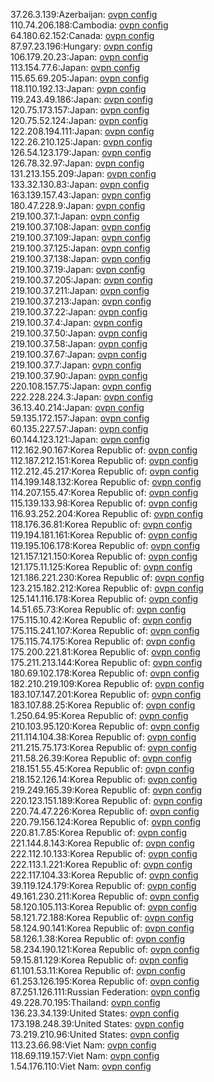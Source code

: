 37.26.3.139:Azerbaijan: [ovpn config](vpn/37_26_3_139.ovpn)  
110.74.206.188:Cambodia: [ovpn config](vpn/110_74_206_188.ovpn)  
64.180.62.152:Canada: [ovpn config](vpn/64_180_62_152.ovpn)  
87.97.23.196:Hungary: [ovpn config](vpn/87_97_23_196.ovpn)  
106.179.20.23:Japan: [ovpn config](vpn/106_179_20_23.ovpn)  
113.154.77.6:Japan: [ovpn config](vpn/113_154_77_6.ovpn)  
115.65.69.205:Japan: [ovpn config](vpn/115_65_69_205.ovpn)  
118.110.192.13:Japan: [ovpn config](vpn/118_110_192_13.ovpn)  
119.243.49.186:Japan: [ovpn config](vpn/119_243_49_186.ovpn)  
120.75.173.157:Japan: [ovpn config](vpn/120_75_173_157.ovpn)  
120.75.52.124:Japan: [ovpn config](vpn/120_75_52_124.ovpn)  
122.208.194.111:Japan: [ovpn config](vpn/122_208_194_111.ovpn)  
122.26.210.125:Japan: [ovpn config](vpn/122_26_210_125.ovpn)  
126.54.123.179:Japan: [ovpn config](vpn/126_54_123_179.ovpn)  
126.78.32.97:Japan: [ovpn config](vpn/126_78_32_97.ovpn)  
131.213.155.209:Japan: [ovpn config](vpn/131_213_155_209.ovpn)  
133.32.130.83:Japan: [ovpn config](vpn/133_32_130_83.ovpn)  
163.139.157.43:Japan: [ovpn config](vpn/163_139_157_43.ovpn)  
180.47.228.9:Japan: [ovpn config](vpn/180_47_228_9.ovpn)  
219.100.37.1:Japan: [ovpn config](vpn/219_100_37_1.ovpn)  
219.100.37.108:Japan: [ovpn config](vpn/219_100_37_108.ovpn)  
219.100.37.109:Japan: [ovpn config](vpn/219_100_37_109.ovpn)  
219.100.37.125:Japan: [ovpn config](vpn/219_100_37_125.ovpn)  
219.100.37.138:Japan: [ovpn config](vpn/219_100_37_138.ovpn)  
219.100.37.19:Japan: [ovpn config](vpn/219_100_37_19.ovpn)  
219.100.37.205:Japan: [ovpn config](vpn/219_100_37_205.ovpn)  
219.100.37.211:Japan: [ovpn config](vpn/219_100_37_211.ovpn)  
219.100.37.213:Japan: [ovpn config](vpn/219_100_37_213.ovpn)  
219.100.37.22:Japan: [ovpn config](vpn/219_100_37_22.ovpn)  
219.100.37.4:Japan: [ovpn config](vpn/219_100_37_4.ovpn)  
219.100.37.50:Japan: [ovpn config](vpn/219_100_37_50.ovpn)  
219.100.37.58:Japan: [ovpn config](vpn/219_100_37_58.ovpn)  
219.100.37.67:Japan: [ovpn config](vpn/219_100_37_67.ovpn)  
219.100.37.7:Japan: [ovpn config](vpn/219_100_37_7.ovpn)  
219.100.37.90:Japan: [ovpn config](vpn/219_100_37_90.ovpn)  
220.108.157.75:Japan: [ovpn config](vpn/220_108_157_75.ovpn)  
222.228.224.3:Japan: [ovpn config](vpn/222_228_224_3.ovpn)  
36.13.40.214:Japan: [ovpn config](vpn/36_13_40_214.ovpn)  
59.135.172.157:Japan: [ovpn config](vpn/59_135_172_157.ovpn)  
60.135.227.57:Japan: [ovpn config](vpn/60_135_227_57.ovpn)  
60.144.123.121:Japan: [ovpn config](vpn/60_144_123_121.ovpn)  
112.162.90.167:Korea Republic of: [ovpn config](vpn/112_162_90_167.ovpn)  
112.187.212.151:Korea Republic of: [ovpn config](vpn/112_187_212_151.ovpn)  
112.212.45.217:Korea Republic of: [ovpn config](vpn/112_212_45_217.ovpn)  
114.199.148.132:Korea Republic of: [ovpn config](vpn/114_199_148_132.ovpn)  
114.207.155.47:Korea Republic of: [ovpn config](vpn/114_207_155_47.ovpn)  
115.139.133.98:Korea Republic of: [ovpn config](vpn/115_139_133_98.ovpn)  
116.93.252.204:Korea Republic of: [ovpn config](vpn/116_93_252_204.ovpn)  
118.176.36.81:Korea Republic of: [ovpn config](vpn/118_176_36_81.ovpn)  
119.194.181.161:Korea Republic of: [ovpn config](vpn/119_194_181_161.ovpn)  
119.195.106.178:Korea Republic of: [ovpn config](vpn/119_195_106_178.ovpn)  
121.157.121.150:Korea Republic of: [ovpn config](vpn/121_157_121_150.ovpn)  
121.175.11.125:Korea Republic of: [ovpn config](vpn/121_175_11_125.ovpn)  
121.186.221.230:Korea Republic of: [ovpn config](vpn/121_186_221_230.ovpn)  
123.215.182.212:Korea Republic of: [ovpn config](vpn/123_215_182_212.ovpn)  
125.141.116.178:Korea Republic of: [ovpn config](vpn/125_141_116_178.ovpn)  
14.51.65.73:Korea Republic of: [ovpn config](vpn/14_51_65_73.ovpn)  
175.115.10.42:Korea Republic of: [ovpn config](vpn/175_115_10_42.ovpn)  
175.115.241.107:Korea Republic of: [ovpn config](vpn/175_115_241_107.ovpn)  
175.115.74.175:Korea Republic of: [ovpn config](vpn/175_115_74_175.ovpn)  
175.200.221.81:Korea Republic of: [ovpn config](vpn/175_200_221_81.ovpn)  
175.211.213.144:Korea Republic of: [ovpn config](vpn/175_211_213_144.ovpn)  
180.69.102.178:Korea Republic of: [ovpn config](vpn/180_69_102_178.ovpn)  
182.210.219.109:Korea Republic of: [ovpn config](vpn/182_210_219_109.ovpn)  
183.107.147.201:Korea Republic of: [ovpn config](vpn/183_107_147_201.ovpn)  
183.107.88.25:Korea Republic of: [ovpn config](vpn/183_107_88_25.ovpn)  
1.250.64.95:Korea Republic of: [ovpn config](vpn/1_250_64_95.ovpn)  
210.103.95.120:Korea Republic of: [ovpn config](vpn/210_103_95_120.ovpn)  
211.114.104.38:Korea Republic of: [ovpn config](vpn/211_114_104_38.ovpn)  
211.215.75.173:Korea Republic of: [ovpn config](vpn/211_215_75_173.ovpn)  
211.58.26.39:Korea Republic of: [ovpn config](vpn/211_58_26_39.ovpn)  
218.151.55.45:Korea Republic of: [ovpn config](vpn/218_151_55_45.ovpn)  
218.152.126.14:Korea Republic of: [ovpn config](vpn/218_152_126_14.ovpn)  
219.249.165.39:Korea Republic of: [ovpn config](vpn/219_249_165_39.ovpn)  
220.123.151.189:Korea Republic of: [ovpn config](vpn/220_123_151_189.ovpn)  
220.74.47.226:Korea Republic of: [ovpn config](vpn/220_74_47_226.ovpn)  
220.79.156.124:Korea Republic of: [ovpn config](vpn/220_79_156_124.ovpn)  
220.81.7.85:Korea Republic of: [ovpn config](vpn/220_81_7_85.ovpn)  
221.144.8.143:Korea Republic of: [ovpn config](vpn/221_144_8_143.ovpn)  
222.112.10.133:Korea Republic of: [ovpn config](vpn/222_112_10_133.ovpn)  
222.113.1.221:Korea Republic of: [ovpn config](vpn/222_113_1_221.ovpn)  
222.117.104.33:Korea Republic of: [ovpn config](vpn/222_117_104_33.ovpn)  
39.119.124.179:Korea Republic of: [ovpn config](vpn/39_119_124_179.ovpn)  
49.161.230.211:Korea Republic of: [ovpn config](vpn/49_161_230_211.ovpn)  
58.120.105.113:Korea Republic of: [ovpn config](vpn/58_120_105_113.ovpn)  
58.121.72.188:Korea Republic of: [ovpn config](vpn/58_121_72_188.ovpn)  
58.124.90.141:Korea Republic of: [ovpn config](vpn/58_124_90_141.ovpn)  
58.126.1.38:Korea Republic of: [ovpn config](vpn/58_126_1_38.ovpn)  
58.234.190.121:Korea Republic of: [ovpn config](vpn/58_234_190_121.ovpn)  
59.15.81.129:Korea Republic of: [ovpn config](vpn/59_15_81_129.ovpn)  
61.101.53.11:Korea Republic of: [ovpn config](vpn/61_101_53_11.ovpn)  
61.253.126.195:Korea Republic of: [ovpn config](vpn/61_253_126_195.ovpn)  
87.251.126.111:Russian Federation: [ovpn config](vpn/87_251_126_111.ovpn)  
49.228.70.195:Thailand: [ovpn config](vpn/49_228_70_195.ovpn)  
136.23.34.139:United States: [ovpn config](vpn/136_23_34_139.ovpn)  
173.198.248.39:United States: [ovpn config](vpn/173_198_248_39.ovpn)  
73.219.210.96:United States: [ovpn config](vpn/73_219_210_96.ovpn)  
113.23.66.98:Viet Nam: [ovpn config](vpn/113_23_66_98.ovpn)  
118.69.119.157:Viet Nam: [ovpn config](vpn/118_69_119_157.ovpn)  
1.54.176.110:Viet Nam: [ovpn config](vpn/1_54_176_110.ovpn)  
